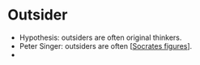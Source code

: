 # Outsider
- Hypothesis: outsiders are often original thinkers.
- Peter Singer: outsiders are often [[Socrates figures]].
- 

[//begin]: # "Autogenerated link references for markdown compatibility"
[Socrates figures]: socrates-figures "socrates-figures"
[//end]: # "Autogenerated link references"